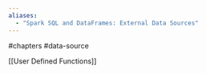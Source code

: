```yaml
---
aliases:
  - "Spark SQL and DataFrames: External Data Sources"
---
```

#chapters #data-source 

[[User Defined Functions]]